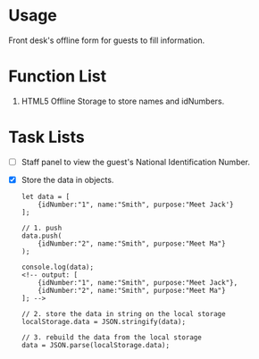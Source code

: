 # Usage

Front desk's offline form for guests to fill information.

# Function List

1. HTML5 Offline Storage to store names and idNumbers.

# Task Lists

- [ ] Staff panel to view the guest's National Identification Number.

- [x] Store the data in objects.

    ```
    let data = [
        {idNumber:"1", name:"Smith", purpose:"Meet Jack'}
    ];

    // 1. push
    data.push(
        {idNumber:"2", name:"Smith", purpose:"Meet Ma"}
    );

    console.log(data);
    <!-- output: [
        {idNumber:"1", name:"Smith", purpose:"Meet Jack"},
        {idNumber:"2", name:"Smith", purpose:"Meet Ma"}
    ]; -->

    // 2. store the data in string on the local storage
    localStorage.data = JSON.stringify(data);

    // 3. rebuild the data from the local storage
    data = JSON.parse(localStorage.data);
    ```